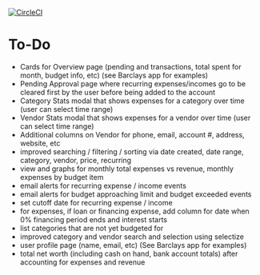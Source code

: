 [![CircleCI](https://circleci.com/gh/bdfinlayson/expense_tracker.svg?style=svg)](https://circleci.com/gh/bdfinlayson/expense_tracker)

# To-Do
* Cards for Overview page (pending and transactions, total spent for month, budget info, etc) (see Barclays app for examples)
* Pending Approval page where recurring expenses/incomes go to be cleared first by the user before being added to the account
* Category Stats modal that shows expenses for a category over time (user can select time range)
* Vendor Stats modal that shows expenses for a vendor over time (user can select time range)
* Additional columns on Vendor for phone, email, account #, address, website, etc
* improved searching / filtering / sorting via date created, date range, category, vendor, price, recurring
* view and graphs for monthly total expenses vs revenue, monthly expenses by budget item
* email alerts for recurring expense / income events
* email alerts for budget approaching limit and budget exceeded events
* set cutoff date for recurring expense / income
* for expenses, if loan or financing expense, add column for date when 0% financing period ends and interest starts
* list categories that are not yet budgeted for
* improved category and vendor search and selection using selectize
* user profile page (name, email, etc) (See Barclays app for examples)
* total net worth (including cash on hand, bank account totals) after accounting for expenses and revenue
